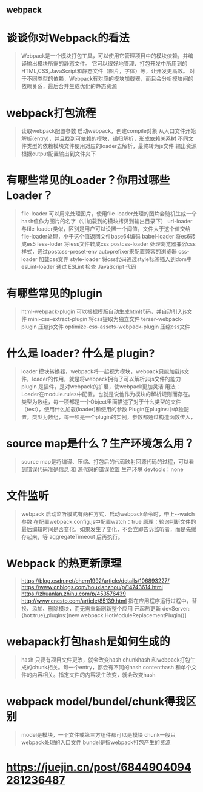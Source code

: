 ## webpack
  # 谈谈你对Webpack的看法
   > Webpack是一个模块打包工具，可以使用它管理项目中的模块依赖，并编译输出模块所需的静态文件。
   > 它可以很好地管理、打包开发中所用到的HTML,CSS,JavaScript和静态文件（图片，字体）等，让开发更高效。
   > 对于不同类型的依赖，Webpack有对应的模块加载器，而且会分析模块间的依赖关系，最后合并生成优化的静态资源
  # webpack打包流程
   > 读取webpack配置参数
   > 启动webpack，创建compile对象
   > 从入口文件开始解析(entry)，并且找到可依赖的模块，递归解析，形成依赖关系树
   > 不同文件类型的依赖模块文件使用对应的loader去解析，最终转为js文件
   > 输出资源 根据output配置输出到文件夹下
  # 有哪些常见的Loader？你用过哪些Loader？
  
   > file-loader 可以用来处理图片，使用file-loader处理的图片会随机生成一个hash值作为图片的名字（讲加载到的模块拷贝到输出目录下）
   > url-loader  与file-loader类似，区别是用户可以设置一个阈值，文件大于这个值交给file-loader处理，小于这个值返回文件base64编码
   > babel-loader 将es6转成es5
   > less-loder 将less文件转成css
   > postcss-loader 处理浏览器兼容css样式，通过postcss-preset-env autoprefixer来配置兼容的浏览器
   > css-loader 加载css文件
   > style-loader 将css代码通过style标签插入到dom中
   > esLint-loader 通过 ESLint 检查 JavaScript 代码
  # 有哪些常见的plugin
   > html-webpack-plugin 可以根据模版自动生成html代码，并自动引入js文件
   > mini-css-extract-plugin 将css提取为独立文件
   > terser-webpack-plugin 压缩js文件
   > optimize-css-assets-webpack-plugin 压缩css文件
  # 什么是 loader? 什么是 plugin?
   > loader 模块转换器，webpack将一起视为模块，webpack只能加载js文件，loader的作用，就是将webpack拥有了可以解析非js文件的能力
   > plugin 是插件，是对webpack的扩展，使webpack更加灵活
   > 用法：Loader在module.rules中配置。也就是说他作为模块的解析规则而存在。类型为数组，每一项都是一个Object里面描述了对于什么类型的文件（test），使用什么加载(loader)和使用的参数
   Plugin在plugins中单独配置。类型为数组，每一项是一个plugin的实例，参数都通过构造函数传入，
  # source map是什么？生产环境怎么用？
   > source map是将编译、压缩、打包后的代码映射回源代码的过程，可以看到错误代码准确信息 和 源代码的错误位置
   > 生产环境 devtools：none  
  # 文件监听
  > webpack 启动监听模式有两种方式，启动webpack命令时，带上--watch参数
  > 在配置webpack.config.js中配置watch：true
  > 原理：轮询判断文件的最后编辑时间是否变化，如果发生了变化，不会立即告诉监听者，而是先缓存起来，等 aggregateTimeout 后再执行。
  # Webpack 的热更新原理
   > https://blog.csdn.net/chern1992/article/details/106893227/
   > https://www.cnblogs.com/houxianzhou/p/14743614.html
   > https://zhuanlan.zhihu.com/p/453576439
   > http://www.cncsto.com/article/85139.html
   > 指在应用程序运行过程中，替换、添加、删除模块，而无需重新刷新整个应用
   > 开起热更新 devServer:{hot:true},plugins:[new webpack.HotModuleReplacementPlugin()]

  # webapack打包hash是如何生成的
   > hash 只要有项目文件更改，就会改变hash
   > chunkhash 和webpack打包生成的chunk相关。每一个entry，都会有不同的hash
   > contenthash 和单个文件的内容相关。指定文件的内容发生改变，就会改变hash  

  # webpack model/bundel/chunk得我区别
  > model是模块，一个文件或第三方组件都可以是模块
  > chunk一般只webpack处理的入口文件
  > bundel是指webpack打包产生的资源

# https://juejin.cn/post/6844904094281236487

